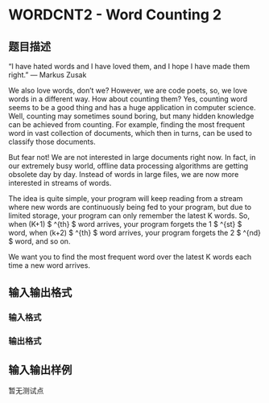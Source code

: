 # WORDCNT2 - Word Counting 2

## 题目描述

“I have hated words and I have loved them, and I hope I have made them right.” ― Markus Zusak

We also love words, don’t we? However, we are code poets, so, we love words in a different way. How about counting them? Yes, counting word seems to be a good thing and has a huge application in computer science. Well, counting may sometimes sound boring, but many hidden knowledge can be achieved from counting. For example, finding the most frequent word in vast collection of documents, which then in turns, can be used to classify those documents.

But fear not! We are not interested in large documents right now. In fact, in our extremely busy world, offline data processing algorithms are getting obsolete day by day. Instead of words in large files, we are now more interested in streams of words.

The idea is quite simple, your program will keep reading from a stream where new words are continuously being fed to your program, but due to limited storage, your program can only remember the latest K words. So, when (K+1) $ ^{th} $ word arrives, your program forgets the 1 $ ^{st} $ word, when (k+2) $ ^{th} $ word arrives, your program forgets the 2 $ ^{nd} $ word, and so on.

We want you to find the most frequent word over the latest K words each time a new word arrives.

## 输入输出格式

### 输入格式

### 输出格式

## 输入输出样例

暂无测试点

